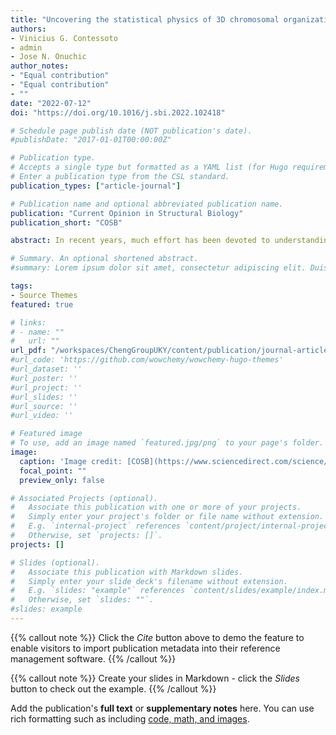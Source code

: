 ```yaml
---
title: "Uncovering the statistical physics of 3D chromosomal organization using data-driven modeling"
authors:
- Vinicius G. Contessoto
- admin
- Jose N. Onuchic
author_notes:
- "Equal contribution"
- "Equal contribution"
- ""
date: "2022-07-12"
doi: "https://doi.org/10.1016/j.sbi.2022.102418"

# Schedule page publish date (NOT publication's date).
#publishDate: "2017-01-01T00:00:00Z"

# Publication type.
# Accepts a single type but formatted as a YAML list (for Hugo requirements).
# Enter a publication type from the CSL standard.
publication_types: ["article-journal"]

# Publication name and optional abbreviated publication name.
publication: "Current Opinion in Structural Biology"
publication_short: "COSB"

abstract: In recent years, much effort has been devoted to understanding the three-dimensional (3D) organization of the genome and how genomic structure mediates nuclear function. The development of experimental techniques that combine DNA proximity ligation with high-throughput sequencing, such as Hi-C, have substantially improved our knowledge about chromatin organization. Numerous experimental advancements, not only utilizing DNA proximity ligation but also high-resolution genome imaging (DNA tracing), have required theoretical modeling to determine the structural ensembles consistent with such data. These 3D polymer models of the genome provide an understanding of the physical mechanisms governing genome architecture. Here, we present an overview of the recent advances in modeling the ensemble of 3D chromosomal structures by employing the maximum entropy approach combined with polymer physics. Particularly, we discuss the minimal chromatin model (MiChroM) along with the “maximum entropy genomic annotations from biomarkers associated with structural ensembles” (MEGABASE) model, which have been remarkably successful in the accurate modeling of chromosomes consistent with both Hi-C and DNA-tracing data.

# Summary. An optional shortened abstract.
#summary: Lorem ipsum dolor sit amet, consectetur adipiscing elit. Duis posuere tellus ac convallis placerat. Proin tincidunt magna sed ex sollicitudin condimentum.

tags:
- Source Themes
featured: true

# links:
# - name: ""
#   url: ""
url_pdf: "/workspaces/ChengGroupUKY/content/publication/journal-article/2022COSB.pdf"
#url_code: 'https://github.com/wowchemy/wowchemy-hugo-themes'
#url_dataset: ''
#url_poster: ''
#url_project: ''
#url_slides: ''
#url_source: ''
#url_video: ''

# Featured image
# To use, add an image named `featured.jpg/png` to your page's folder. 
image:
  caption: 'Image credit: [COSB](https://www.sciencedirect.com/science/article/pii/S0959440X22000975#:~:text=the%20parameter%20optimization.-,Download%20%3A%20Download%20high%2Dres%20image%20(1MB),-Download%20%3A%20Download)'
  focal_point: ""
  preview_only: false

# Associated Projects (optional).
#   Associate this publication with one or more of your projects.
#   Simply enter your project's folder or file name without extension.
#   E.g. `internal-project` references `content/project/internal-project/index.md`.
#   Otherwise, set `projects: []`.
projects: []

# Slides (optional).
#   Associate this publication with Markdown slides.
#   Simply enter your slide deck's filename without extension.
#   E.g. `slides: "example"` references `content/slides/example/index.md`.
#   Otherwise, set `slides: ""`.
#slides: example
---
```

{{% callout note %}}
Click the *Cite* button above to demo the feature to enable visitors to import publication metadata into their reference management software.
{{% /callout %}}

{{% callout note %}}
Create your slides in Markdown - click the *Slides* button to check out the example.
{{% /callout %}}

Add the publication's **full text** or **supplementary notes** here. You can use rich formatting such as including [code, math, and images](https://wowchemy.com/docs/content/writing-markdown-latex/).
